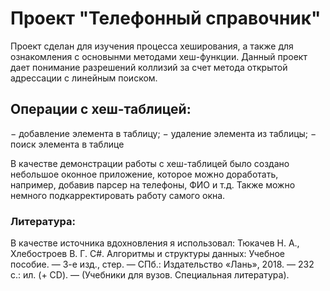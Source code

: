 # Проект __"Телефонный справочник"__
Проект сделан для изучения процесса хеширования, а также для ознакомления с основынми методами хеш-функции. Данный проект дает понимание разрешений коллизий за счет метода открытой адрессации с линейным поиском. 

## Операции с хеш-таблицей:
− добавление элемента в таблицу;
− удаление элемента из таблицы;
− поиск элемента в таблице

В качестве демонстрации работы с хеш-таблицей было создано небольшое оконное приложение, которое можно доработать, например, добавив парсер на телефоны, ФИО и т.д. Также можно немного подкарректировать работу самого окна.

### Литература: 
В качестве источника вдохновления я использовал: 
Тюкачев Н. А., Хлебостроев В. Г.  C#. Алгоритмы и структуры данных: Учебное пособие. — 3-е
изд., стер. — СПб.: Издательство «Лань», 2018. — 232 с.: ил.
(+ CD). — (Учебники для вузов. Специальная литература).